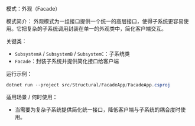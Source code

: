 模式：外观（Facade）

模式简介：
外观模式为一组接口提供一个统一的高层接口，使得子系统更容易使用。它把复杂的子系统调用封装在单一的外观类中，简化客户端交互。

关键类：
- `SubsystemA` / `SubsystemB` / `SubsystemC`：子系统类
- `Facade`：封装子系统并提供简化接口给客户端

运行示例：
```powershell
dotnet run --project src/Structural/FacadeApp/FacadeApp.csproj
```

适用场景 / 何时使用：
- 当需要为复杂子系统提供简化统一接口，降低客户端与子系统的耦合度时使用。